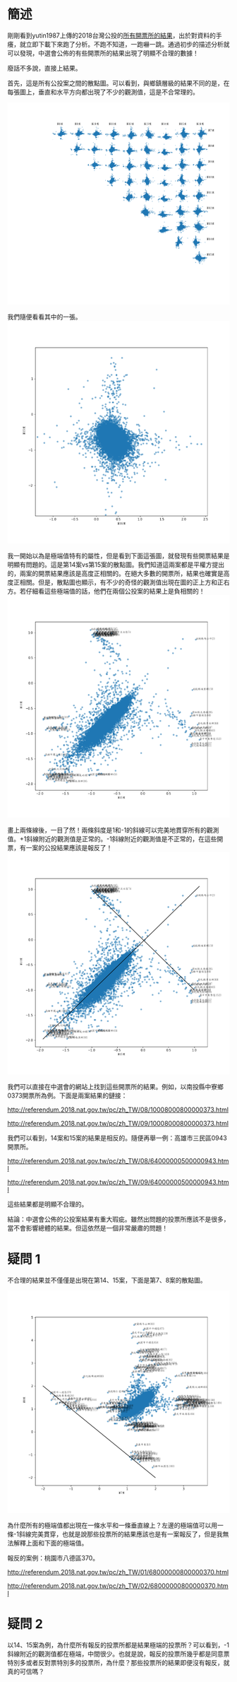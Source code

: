 # 簡述


剛剛看到yutin1987上傳的2018台灣公投的[所有開票所的結果](https://github.com/g0v/referendum_report/tree/master/results2)，出於對資料的手癢，就立即下載下來跑了分析。不跑不知道，一跑嚇一跳。通過初步的描述分析就可以發現，中選會公佈的有些開票所的結果出現了明顯不合理的數據！

廢話不多說，直接上結果。

首先，這是所有公投案之間的散點圖。可以看到，與鄉鎮層級的結果不同的是，在每張圖上，垂直和水平方向都出現了不少的觀測值，這是不合常理的。

<img src="scatter.png">

我們隨便看看其中的一張。
<img src="scatter_1.png">

我一開始以為是極端值特有的屬性，但是看到下面這張圖，就發現有些開票結果是明顯有問題的。這是第14案vs第15案的散點圖。我們知道這兩案都是平權方提出的，兩案的開票結果應該是高度正相關的。在絕大多數的開票所，結果也確實是高度正相關。但是，散點圖也顯示，有不少的奇怪的觀測值出現在圖的正上方和正右方。若仔細看這些極端值的話，他們在兩個公投案的結果上是負相關的！
<img src="scatter_2.png">

畫上兩條線後，一目了然！兩條斜度是1和-1的斜線可以完美地貫穿所有的觀測值。+1斜線附近的觀測值是正常的。-1斜線附近的觀測值是不正常的，在這些開票，有一案的公投結果應該是報反了！
<img src="scatter_3.png">

我們可以直接在中選會的網站上找到這些開票所的結果。例如，以南投縣中寮鄉0373開票所為例。下面是兩案結果的鏈接：

http://referendum.2018.nat.gov.tw/pc/zh_TW/08/10008000800000373.html

http://referendum.2018.nat.gov.tw/pc/zh_TW/09/10008000800000373.html

我們可以看到，14案和15案的結果是相反的。隨便再舉一例：高雄市三民區0943開票所。

http://referendum.2018.nat.gov.tw/pc/zh_TW/08/64000000500000943.html

http://referendum.2018.nat.gov.tw/pc/zh_TW/09/64000000500000943.html

這些結果都是明顯不合理的。

結論：中選會公佈的公投案結果有重大瑕疵。雖然出問題的投票所應該不是很多，當不會影響總體的結果。但這依然是一個非常嚴肅的問題！

# 疑問 1

不合理的結果並不僅僅是出現在第14、15案，下面是第7、8案的散點圖。

<img src="scatter_78.png">

為什麼所有的極端值都出現在一條水平和一條垂直線上？左邊的極端值可以用一條-1斜線完美貫穿，也就是說那些投票所的結果應該也是有一案報反了，但是我無法解釋上面和下面的極端值。

報反的案例：桃園市八德區370。

http://referendum.2018.nat.gov.tw/pc/zh_TW/01/68000000800000370.html

http://referendum.2018.nat.gov.tw/pc/zh_TW/02/68000000800000370.html

# 疑問 2

以14、15案為例，為什麼所有報反的投票所都是結果極端的投票所？可以看到，-1斜線附近的觀測值都在極端，中間很少。也就是說，報反的投票所幾乎都是同意票特別多或者反對票特別多的投票所，為什麼？那些投票所的結果即便沒有報反，就真的可信嗎？